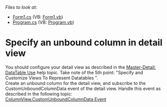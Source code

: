 <!-- default file list -->
*Files to look at*:

* [Form1.cs](./CS/WindowsApplication1/Form1.cs) (VB: [Form1.vb](./VB/WindowsApplication1/Form1.vb))
* [Program.cs](./CS/WindowsApplication1/Program.cs) (VB: [Program.vb](./VB/WindowsApplication1/Program.vb))
<!-- default file list end -->
# Specify an unbound column in detail view


<p>You should configure your detail view as described in the <a href="http://documentation.devexpress.com/#WindowsForms/CustomDocument731">Master-Detail: DataTable Use</a> help topic. Take note of the 5th point: "Specify and Customize Views To Represent Datatables ". <br />
Create an unbound column for the detail view, and subscribe to the CustomUnboundColumnData event of the detail view. Handle this event as described in the following topic:<br />
<a href="http://documentation.devexpress.com/#WindowsForms/DevExpressXtraGridViewsBaseColumnView_CustomUnboundColumnDatatopic">ColumnView.CustomUnboundColumnData Event </a></p>

<br/>


